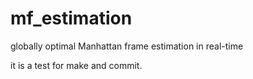 # mf_estimation
globally optimal Manhattan frame estimation in real-time

it is a test for make and commit.
